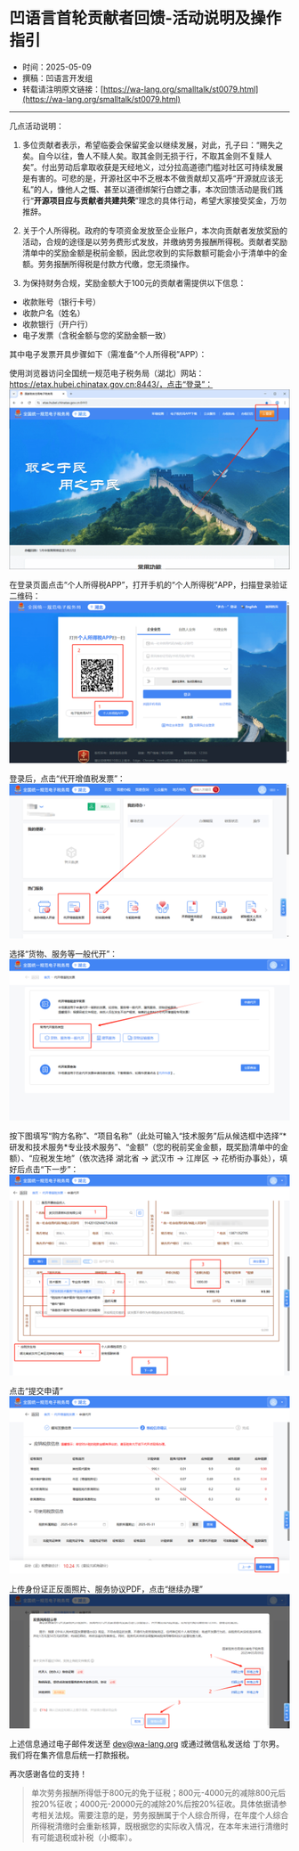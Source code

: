 # 凹语言首轮贡献者回馈-活动说明及操作指引

- 时间：2025-05-09
- 撰稿：凹语言开发组
- 转载请注明原文链接：[https://wa-lang.org/smalltalk/st0079.html](https://wa-lang.org/smalltalk/st0079.html)

---

几点活动说明：

1. 多位贡献者表示，希望临委会保留奖金以继续发展，对此，孔子曰：“赐失之矣。自今以往，鲁人不赎人矣。取其金则无损于行，不取其金则不复赎人矣”。付出劳动后拿取收获是天经地义，过分拉高道德门槛对社区可持续发展是有害的。可悲的是，开源社区中不乏根本不做贡献却又高呼“开源就应该无私”的人，慷他人之慨、甚至以道德绑架行白嫖之事，本次回馈活动是我们践行“**开源项目应与贡献者共建共荣**”理念的具体行动，希望大家接受奖金，万勿推辞。

2. 关于个人所得税。政府的专项资金发放至企业账户，本次向贡献者发放奖励的活动，合规的途径是以劳务费形式发放，并缴纳劳务报酬所得税。贡献者奖励清单中的奖励金额是税前金额，因此您收到的实际数额可能会小于清单中的金额。劳务报酬所得税是付款方代缴，您无须操作。

3. 为保持财务合规，奖励金额大于100元的贡献者需提供以下信息：
- 收款账号（银行卡号）
- 收款户名（姓名）
- 收款银行（开户行）
- 电子发票（含税金额与您的奖励金额一致）

其中电子发票开具步骤如下（需准备“个人所得税”APP）：

使用浏览器访问全国统一规范电子税务局（湖北）网站：https://etax.hubei.chinatax.gov.cn:8443/，点击“登录”：
![](st0079-01.png)

在登录页面点击“个人所得税APP”，打开手机的“个人所得税”APP，扫描登录验证二维码：
![](st0079-02.png)

登录后，点击“代开增值税发票”：
![](st0079-03.png)

选择“货物、服务等一般代开”：
![](st0079-04.png)

按下图填写“购方名称”、“项目名称”（此处可输入“技术服务”后从候选框中选择“\*研发和技术服务\*专业技术服务”、“金额”（您的税前奖金金额，既奖励清单中的金额）、“应税发生地”（依次选择 湖北省 -> 武汉市 -> 江岸区 -> 花桥街办事处），填好后点击“下一步”：
![](st0079-05.png)

点击“提交申请”
![](st0079-06.png)

上传身份证正反面照片、服务协议PDF，点击“继续办理”
![](st0079-07.png)


上述信息通过电子邮件发送至 dev@wa-lang.org 或通过微信私发送给 丁尔男。我们将在集齐信息后统一打款报税。

再次感谢各位的支持！

>单次劳务报酬所得低于800元的免于征税；800元-4000元的减除800元后按20%征收；4000元-20000元的减除20%后按20%征收。具体依据请参考相关法规。需要注意的是，劳务报酬属于个人综合所得，在年度个人综合所得税清缴时会重新核算，既根据您的实际收入情况，在本年末进行清缴时有可能退税或补税（小概率）。
